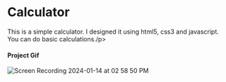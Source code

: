 <h1> Calculator </h1>

<p>This is a simple calculator.  I designed it using html5, css3 and javascript.  You can do basic calculations./p>

<h4> Project Gif </h4>


![Screen Recording 2024-01-14 at 02 58 50 PM](https://github.com/nazanyilmaz/calculators/assets/147782488/59280c9c-5e59-4d47-ac98-97984e2be55c)
